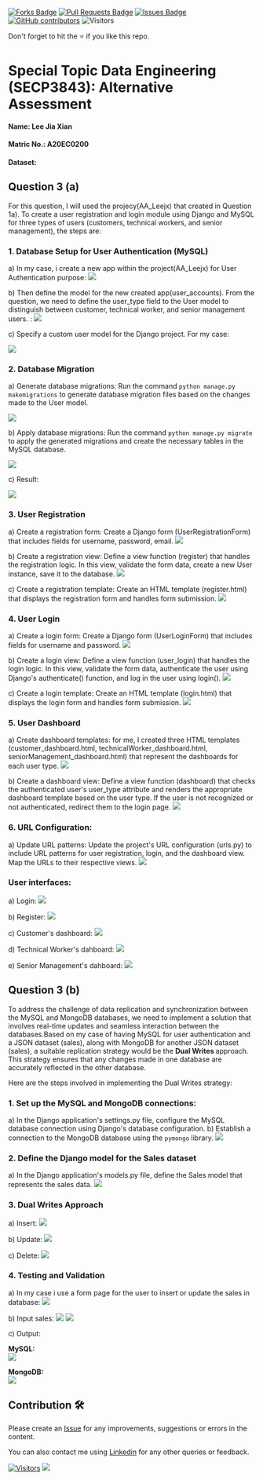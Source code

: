 
<a href="https://github.com/drshahizan/SECP3843/network/members"><img src="https://img.shields.io/github/forks/drshahizan/SECP3843" alt="Forks Badge"/></a>
<a href="https://github.com/drshahizan/SECP3843/pulls"><img src="https://img.shields.io/github/issues-pr/drshahizan/SECP3843" alt="Pull Requests Badge"/></a>
<a href="https://github.com/drshahizan/SECP3843/issues"><img src="https://img.shields.io/github/issues/drshahizan/SECP3843" alt="Issues Badge"/></a>
<a href="https://github.com/drshahizan/SECP3843/graphs/contributors"><img alt="GitHub contributors" src="https://img.shields.io/github/contributors/drshahizan/SECP3843?color=2b9348"></a>
![Visitors](https://api.visitorbadge.io/api/visitors?path=https%3A%2F%2Fgithub.com%2Fdrshahizan%2FSECP3843&labelColor=%23d9e3f0&countColor=%23697689&style=flat)

Don't forget to hit the :star: if you like this repo.

# Special Topic Data Engineering (SECP3843): Alternative Assessment

#### Name: Lee Jia Xian
#### Matric No.: A20EC0200
#### Dataset:

## Question 3 (a)
For this question, I will used the projecy(AA_Leejx) that created in Question 1a).
To create a user registration and login module using Django and MySQL for three types of users (customers, technical workers, and senior management), the steps are:

### 1. Database Setup for User Authentication (MySQL)
  a) In my case, i create a new app within the project(AA_Leejx) for User Authentication purpose:
  <img  src="./files/images/start1.JPG"></img>

  b) Then define the model for the new created app(user_accounts). From the question, we need to define the user_type field to the User model to distinguish between customer, technical worker, and senior management users. :
  <img  src="./files/images/model1.JPG"></img>

  c) Specify a custom user model for the Django project. For my case:
  
  <img  src="./files/images/model2.JPG"></img>

### 2. Database Migration
  a) Generate database migrations: Run the command `python manage.py makemigrations` to generate database migration files based on the changes made to the User model.
  
   <img  src="./files/images/manage1.JPG"></img>

  b) Apply database migrations: Run the command `python manage.py migrate` to apply the generated migrations and create the necessary tables in the MySQL database.
  
   <img  src="./files/images/maange2.JPG"></img>

  c) Result:

   <img  src="./files/images/manage3.JPG"></img>
  

### 3. User Registration
  a) Create a registration form: Create a Django form (UserRegistrationForm) that includes fields for username, password, email. 
     <img  src="./files/images/register1.JPG"></img>
     
  b) Create a registration view: Define a view function (register) that handles the registration logic. In this view, validate the form data, create a new User instance, save it to the database.
     <img  src="./files/images/register2.JPG"></img>
     
  c) Create a registration template: Create an HTML template (register.html) that displays the registration form and handles form submission.
     <img  src="./files/images/register3.JPG"></img>

### 4. User Login
  a) Create a login form: Create a Django form (UserLoginForm) that includes fields for username and password.
    <img  src="./files/images/login1.JPG"></img> 

  b) Create a login view: Define a view function (user_login) that handles the login logic. In this view, validate the form data, authenticate the user using Django's authenticate() function, and log in the user using login().
    <img  src="./files/images/login2.JPG"></img>

  c) Create a login template: Create an HTML template (login.html) that displays the login form and handles form submission.
    <img  src="./files/images/login3.JPG"></img>

### 5. User Dashboard
  a) Create dashboard templates: for me, I created three HTML templates (customer_dashboard.html, technicalWorker_dashboard.html, seniorManagement_dashboard.html) that represent the dashboards for each user type. 
     <img  src="./files/images/dashboard1.JPG"></img>

  b) Create a dashboard view: Define a view function (dashboard) that checks the authenticated user's user_type attribute and renders the appropriate dashboard template based on the user type. If the user is not recognized or not authenticated, redirect them to the login page.
    <img  src="./files/images/dashboard2.JPG"></img>

### 6. URL Configuration:
  a) Update URL patterns: Update the project's URL configuration (urls.py) to include URL patterns for user registration, login, and the dashboard view. Map the URLs to their respective views.
     <img  src="./files/images/url1.JPG"></img>

### User interfaces:
  a) Login:
     <img  src="./files/images/logini.JPG"></img>
     
  b) Register:
     <img  src="./files/images/registeri.JPG"></img>

  c) Customer's dashboard:
    <img  src="./files/images/dashboardc.JPG"></img>
    
  d) Technical Worker's dahboard:
     <img  src="./files/images/dashboardt.JPG"></img>

  e) Senior Management's dahboard:
     <img  src="./files/images/dashboards.JPG"></img>


## Question 3 (b)
To address the challenge of data replication and synchronization between the MySQL and MongoDB databases, we need to implement a solution that involves real-time updates and seamless interaction between the databases.Based on my case of having MySQL for user authentication and a JSON dataset (sales), along with MongoDB for another JSON dataset (sales), a suitable replication strategy would be the <b>Dual Writes </b> approach. This strategy ensures that any changes made in one database are accurately reflected in the other database.

Here are the steps involved in implementing the Dual Writes strategy: 

### 1. Set up the MySQL and MongoDB connections:
  a) In the Django application's settings.py file, configure the MySQL database connection using Django's database configuration.
  b) Establish a connection to the MongoDB database using the `pymongo` library.
    <img  src="./files/images/setting1.JPG"></img>

### 2. Define the Django model for the Sales dataset
  a) In the Django application's models.py file, define the Sales model that represents the sales data.
   <img  src="./files/images/design1.JPG"></img>

### 3. Dual Writes Approach
  a) Insert:
     <img  src="./files/images/dual1.JPG"></img>

  b) Update:
    <img  src="./files/images/dual2.JPG"></img>

  c) Delete:
    <img  src="./files/images/dual3.JPG"></img>

### 4. Testing and Validation
  a) In my case i use a form page for the user to insert or update the sales in database:
     <img  src="./files/images/sale1.JPG"></img>
     
  b) Input sales:
    <img  src="./files/images/sale2.JPG"></img>
    <img  src="./files/images/sale3.JPG"></img>

  c) Output:

  <b>MySQL:</b> <br>
  <img  src="./files/images/sale4.JPG"></img>

  <b>MongoDB:</b> <br>
  <img  src="./files/images/sale5.JPG"></img>
  


  
  

## Contribution 🛠️
Please create an [Issue](https://github.com/drshahizan/special-topic-data-engineering/issues) for any improvements, suggestions or errors in the content.

You can also contact me using [Linkedin](https://www.linkedin.com/in/drshahizan/) for any other queries or feedback.

[![Visitors](https://api.visitorbadge.io/api/visitors?path=https%3A%2F%2Fgithub.com%2Fdrshahizan&labelColor=%23697689&countColor=%23555555&style=plastic)](https://visitorbadge.io/status?path=https%3A%2F%2Fgithub.com%2Fdrshahizan)
![](https://hit.yhype.me/github/profile?user_id=81284918)




